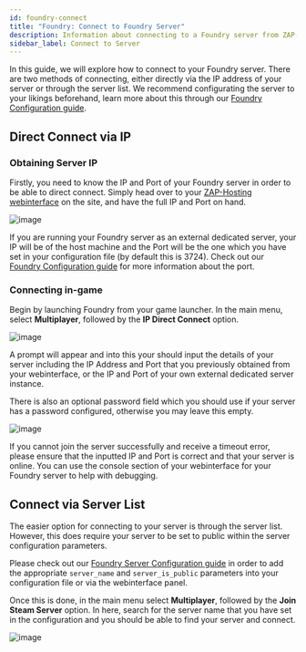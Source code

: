 ```yaml
---
id: foundry-connect
title: "Foundry: Connect to Foundry Server"
description: Information about connecting to a Foundry server from ZAP-Hosting - ZAP-Hosting.com documentation
sidebar_label: Connect to Server
---
```


In this guide, we will explore how to connect to your Foundry server. There are two methods of connecting, either directly via the IP address of your server or through the server list. We recommend configurating the server to your likings beforehand, learn more about this through our [Foundry Configuration guide](foundry-configuration.md).

## Direct Connect via IP

### Obtaining Server IP

Firstly, you need to know the IP and Port of your Foundry server in order to be able to direct connect. Simply head over to your [ZAP-Hosting webinterface](https://zap-hosting.com/en/customer/) on the site, and have the full IP and Port on hand.

![image](https://screensaver01.zap-hosting.com/index.php/s/XmmnD2d9C3xm4SE/preview)

If you are running your Foundry server as an external dedicated server, your IP will be of the host machine and the Port will be the one which you have set in your configuration file (by default this is 3724). Check out our [Foundry Configuration guide](foundry-configuration.md) for more information about the port.

### Connecting in-game

Begin by launching Foundry from your game launcher. In the main menu, select **Multiplayer**, followed by the **IP Direct Connect** option.

![image](https://screensaver01.zap-hosting.com/index.php/s/KS9jQiZtgzfkfaW/preview)

A prompt will appear and into this your should input the details of your server including the IP Address and Port that you previously obtained from your webinterface, or the IP and Port of your own external dedicated server instance.

There is also an optional password field which you should use if your server has a password configured, otherwise you may leave this empty.

![image](https://screensaver01.zap-hosting.com/index.php/s/5kNMZyrkDwt9ZAy/preview)

If you cannot join the server successfully and receive a timeout error, please ensure that the inputted IP and Port is correct and that your server is online. You can use the console section of your webinterface for your Foundry server to help with debugging.

## Connect via Server List

The easier option for connecting to your server is through the server list. However, this does require your server to be set to public within the server configuration parameters. 

Please check out our [Foundry Server Configuration guide](foundry-configuration.md) in order to add the appropriate `server_name` and `server_is_public` parameters into your configuration file or via the webinterface panel.

Once this is done, in the main menu select **Multiplayer**, followed by the **Join Steam Server** option. In here, search for the server name that you have set in the configuration and you should be able to find your server and connect.

![image](https://screensaver01.zap-hosting.com/index.php/s/FfTPgx7Q6wbwn4g/preview)